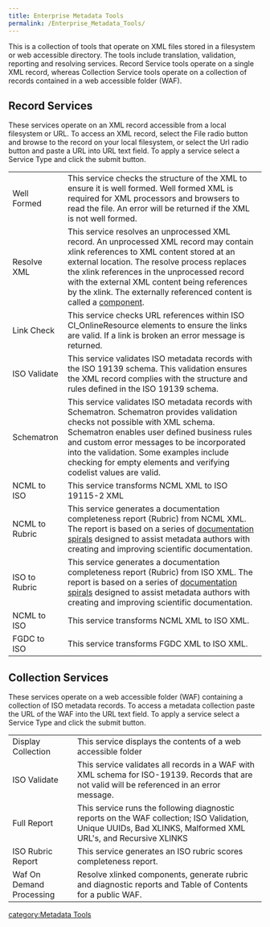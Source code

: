 ```yaml
---
title: Enterprise Metadata Tools
permalink: /Enterprise_Metadata_Tools/
---
```


This is a collection of tools that operate on XML files stored in a filesystem or web accessible directory. The tools include translation, validation, reporting and resolving services. Record Service tools operate on a single XML record, whereas Collection Service tools operate on a collection of records contained in a web accessible folder (WAF).

Record Services
---------------

These services operate on an XML record accessible from a local filesystem or URL. To access an XML record, select the File radio button and browse to the record on your local filesystem, or select the Url radio button and paste a URL into URL text field. To apply a service select a Service Type and click the submit button.

|                |                                                                                                                                                                                                                                                                                                                                                                                                                          |
|----------------|--------------------------------------------------------------------------------------------------------------------------------------------------------------------------------------------------------------------------------------------------------------------------------------------------------------------------------------------------------------------------------------------------------------------------|
| Well Formed    | This service checks the structure of the XML to ensure it is well formed. Well formed XML is required for XML processors and browsers to read the file. An error will be returned if the XML is not well formed.                                                                                                                                                                                                         |
| Resolve XML    | This service resolves an unprocessed XML record. An unprocessed XML record may contain xlink references to XML content stored at an external location. The resolve process replaces the xlink references in the unprocessed record with the external XML content being references by the xlink. The externally referenced content is called a [component](https://geo-ide.noaa.gov/wiki/index.php?title=ISO_Components). |
| Link Check     | This service checks URL references within ISO CI_OnlineResource elements to ensure the links are valid. If a link is broken an error message is returned.                                                                                                                                                                                                                                                               |
| ISO Validate   | This service validates ISO metadata records with the ISO 19139 schema. This validation ensures the XML record complies with the structure and rules defined in the ISO 19139 schema.                                                                                                                                                                                                                                     |
| Schematron     | This service validates ISO metadata records with Schematron. Schematron provides validation checks not possible with XML schema. Schematron enables user defined business rules and custom error messages to be incorporated into the validation. Some examples include checking for empty elements and verifying codelist values are valid.                                                                             |
| NCML to ISO    | This service transforms NCML XML to ISO 19115-2 XML                                                                                                                                                                                                                                                                                                                                                                      |
| NCML to Rubric | This service generates a documentation completeness report (Rubric) from NCML XML. The report is based on a series of [documentation spirals](http://geo-ide.noaa.gov/wiki/index.php?title=Documentation_Spirals) designed to assist metadata authors with creating and improving scientific documentation.                                                                                                              |
| ISO to Rubric  | This service generates a documentation completeness report (Rubric) from ISO XML. The report is based on a series of [documentation spirals](http://geo-ide.noaa.gov/wiki/index.php?title=Documentation_Spirals) designed to assist metadata authors with creating and improving scientific documentation.                                                                                                               |
| NCML to ISO    | This service transforms NCML XML to ISO XML.                                                                                                                                                                                                                                                                                                                                                                             |
| FGDC to ISO    | This service transforms FGDC XML to ISO XML.                                                                                                                                                                                                                                                                                                                                                                             |

Collection Services
-------------------

These services operate on a web accessible folder (WAF) containing a collection of ISO metadata records. To access a metadata collection paste the URL of the WAF into the URL text field. To apply a service select a Service Type and click the submit button.

|                          |                                                                                                                                                               |
|--------------------------|---------------------------------------------------------------------------------------------------------------------------------------------------------------|
| Display Collection       | This service displays the contents of a web accessible folder                                                                                                 |
| ISO Validate             | This service validates all records in a WAF with XML schema for ISO-19139. Records that are not valid will be referenced in an error message.                 |
| Full Report              | This service runs the following diagnostic reports on the WAF collection; ISO Validation, Unique UUIDs, Bad XLINKS, Malformed XML URL's, and Recursive XLINKS |
| ISO Rubric Report        | This service generates an ISO rubric scores completeness report.                                                                                              |
| Waf On Demand Processing | Resolve xlinked components, generate rubric and diagnostic reports and Table of Contents for a public WAF.                                                    |

[category:Metadata Tools](/category:Metadata_Tools "wikilink")